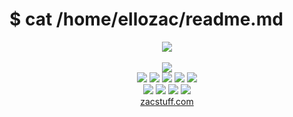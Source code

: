 # $ cat /home/ellozac/readme.md 


<div align="center">
  <img src="https://github-readme-stats.vercel.app/api?username=ellozac&show_icons=true&theme=dark"/>
</div>

<br />

<div align="center">
  <img src="https://github-readme-stats.vercel.app/api/top-langs/?username=Ellozac&show_icons=true&theme=dark"/>
</div>


<div align="center">
    <img src="https://img.shields.io/badge/-Arch_Linux-1793D1?style=flat&logo=arch-linux&logoColor=white">
    <img src="https://img.shields.io/badge/-Node.js-339933?style=flat&logo=node.js&logoColor=white">
    <img src="https://img.shields.io/badge/-HTML-E34F26?style=flat&logo=html5&logoColor=white">
    <img src="https://img.shields.io/badge/-CSS-1572B6?style=flat&logo=css3&logoColor=white">
    <img src="https://img.shields.io/badge/-Git-F05032?style=flat&logo=git&logoColor=white">  
    <br>
    <img src="https://img.shields.io/badge/-Docker-2496ED?style=flat&logo=docker&logoColor=white">
    <img src="https://img.shields.io/badge/-Raspberry_Pi-C51A4A?style=flat&logo=Raspberry-Pi&logoColor=white">
    <img src="https://img.shields.io/badge/-JavaScript-F7DF1E?style=flat&logo=javascript&logoColor=black">
    <img src="https://img.shields.io/badge/-Python-3776AB?style=flat&logo=python&logoColor=white">
    <br>
    <a href="http://zacstuff.com">zacstuff.com</a>
</div>

<!--
**Ellozac/Ellozac** is a ✨ _special_ ✨ repository because its `README.md` (this file) appears on your GitHub profile.

Here are some ideas to get you started:

- 🔭 I’m currently working on ...
- 🌱 I’m currently learning ...
- 👯 I’m looking to collaborate on ...
- 🤔 I’m looking for help with ...
- 💬 Ask me about ...
- 📫 How to reach me: ...
- 😄 Pronouns: ...
- ⚡ Fun fact: ...
-->
